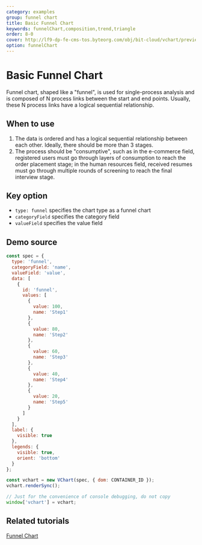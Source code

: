 ```yaml
---
category: examples
group: funnel chart
title: Basic Funnel Chart
keywords: funnelChart,composition,trend,triangle
order: 8-0
cover: http://lf9-dp-fe-cms-tos.byteorg.com/obj/bit-cloud/vchart/preview/funnel-chart/basic-funnel.png
option: funnelChart
---
```


# Basic Funnel Chart

Funnel chart, shaped like a "funnel", is used for single-process analysis and is composed of N process links between the start and end points. Usually, these N process links have a logical sequential relationship.

## When to use

1. The data is ordered and has a logical sequential relationship between each other. Ideally, there should be more than 3 stages.
2. The process should be "consumptive", such as in the e-commerce field, registered users must go through layers of consumption to reach the order placement stage; in the human resources field, received resumes must go through multiple rounds of screening to reach the final interview stage.

## Key option

- `type: funnel` specifies the chart type as a funnel chart
- `categoryField` specifies the category field
- `valueField` specifies the value field

## Demo source

```javascript livedemo
const spec = {
  type: 'funnel',
  categoryField: 'name',
  valueField: 'value',
  data: [
    {
      id: 'funnel',
      values: [
        {
          value: 100,
          name: 'Step1'
        },
        {
          value: 80,
          name: 'Step2'
        },
        {
          value: 60,
          name: 'Step3'
        },
        {
          value: 40,
          name: 'Step4'
        },
        {
          value: 20,
          name: 'Step5'
        }
      ]
    }
  ],
  label: {
    visible: true
  },
  legends: {
    visible: true,
    orient: 'bottom'
  }
};

const vchart = new VChart(spec, { dom: CONTAINER_ID });
vchart.renderSync();

// Just for the convenience of console debugging, do not copy
window['vchart'] = vchart;
```

## Related tutorials

[Funnel Chart](link)
